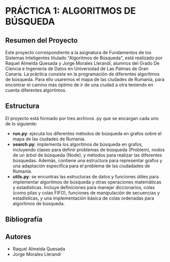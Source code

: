 # PRÁCTICA 1: ALGORITMOS DE BÚSQUEDA

## Resumen del Proyecto
Este proyecto correspondiente a la asignatura de Fundamentos de los Sistemas Inteligentes titulado "Algoritmos de Búsqueda", está realizado por Raquel Almeida Quesada y Jorge Morales Llerandi, alumnos del Grado De Ciencia e Ingeniería de Datos en Universidad de Las Palmas de Gran Canaria. 
La práctica consiste en la programación de diferentes algorítmos de búsqueda. Para ello usaremos el mapa de las ciudades de Rumanía, para encontrar el camino más óptimo de ir de una ciudad a otra teniendo en cuenta diferentes algortimos.

## Estructura
El proyecto está formado por tres archivos .py que se encargan cada uno de lo siguiente:
- **run.py**: ejecuta los diferentes métodos de búsqueda en grafos sobre el mapa de las ciudades de Rumanía.
- **search.py**: implementa los algoritmos de búsqueda en grafos, incluyendo clases para definir problemas de búsqueda (Problem), nodos de un árbol de búsqueda (Node), y métodos para realizar las diferentes búsquedas. Además, contiene una estructura para representar grafos y una adaptación específica para el problema de las ciudadades de Rumanía.
- **utils.py**: se encuntras las estructuras de datos y funciones útiles para implementar algoritmos de búsqueda y otras operaciones matemáticas y estadísticas. Incluye definiciones para manejar diccionarios, colas (como pilas y colas FIFO), funciones de manipulación de secuencias y estadísticas, y una implementación básica de colas ordenadas para algoritmos de búsqueda.

## Bibliografía

## Autores
- Raquel Almeida Quesada
- Jorge Morales Llerandi
